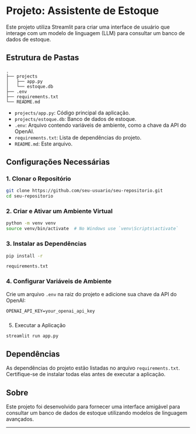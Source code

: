 # Projeto: Assistente de Estoque

Este projeto utiliza Streamlit para criar uma interface de usuário que interage com um modelo de linguagem (LLM) para consultar um banco de dados de estoque.

## Estrutura de Pastas

```
.
├── projects
│   ├── app.py
│   └── estoque.db
├── .env
├── requirements.txt
└── README.md

```

- `projects/app.py`: Código principal da aplicação.
- `projects/estoque.db`: Banco de dados de estoque.
- `.env`: Arquivo contendo variáveis de ambiente, como a chave da API do OpenAI.
- `requirements.txt`: Lista de dependências do projeto.
- `README.md`: Este arquivo.

## Configurações Necessárias

### 1. Clonar o Repositório

```bash
git clone https://github.com/seu-usuario/seu-repositorio.git
cd seu-repositorio
```

### 2. Criar e Ativar um Ambiente Virtual

```bash
python -m venv venv
source venv/bin/activate  # No Windows use `venv\Scripts\activate`
```

### 3. Instalar as Dependências

```bash
pip install -r 

requirements.txt


```

### 4. Configurar Variáveis de Ambiente

Crie um arquivo `.env` na raiz do projeto e adicione sua chave da API do OpenAI:

```
OPENAI_API_KEY=your_openai_api_key
```



###

 5. Executar a Aplicação

```bash
streamlit run app.py


```

## Dependências

As dependências do projeto estão listadas no arquivo `requirements.txt`. Certifique-se de instalar todas elas antes de executar a aplicação.

## Sobre

Este projeto foi desenvolvido para fornecer uma interface amigável para consultar um banco de dados de estoque utilizando modelos de linguagem avançados.

---

```
